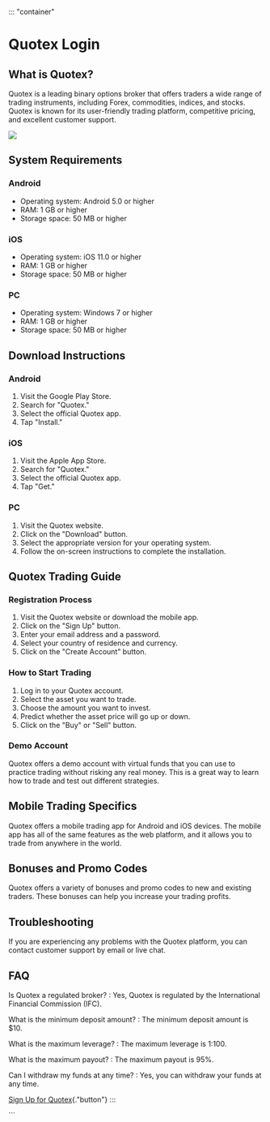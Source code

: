 ::: \"container\"
# Quotex Login

## What is Quotex?

Quotex is a leading binary options broker that offers traders a wide
range of trading instruments, including Forex, commodities, indices, and
stocks. Quotex is known for its user-friendly trading platform,
competitive pricing, and excellent customer support.

[![](https://static.quotex.io/files/3_en/300_250.jpg)](https://traff.sbs/brokerqxlid)

## System Requirements

### Android

-   Operating system: Android 5.0 or higher
-   RAM: 1 GB or higher
-   Storage space: 50 MB or higher

### iOS

-   Operating system: iOS 11.0 or higher
-   RAM: 1 GB or higher
-   Storage space: 50 MB or higher

### PC

-   Operating system: Windows 7 or higher
-   RAM: 1 GB or higher
-   Storage space: 50 MB or higher

## Download Instructions

### Android

1.  Visit the Google Play Store.
2.  Search for "Quotex."
3.  Select the official Quotex app.
4.  Tap "Install."

### iOS

1.  Visit the Apple App Store.
2.  Search for "Quotex."
3.  Select the official Quotex app.
4.  Tap "Get."

### PC

1.  Visit the Quotex website.
2.  Click on the "Download" button.
3.  Select the appropriate version for your operating system.
4.  Follow the on-screen instructions to complete the installation.

## Quotex Trading Guide

### Registration Process

1.  Visit the Quotex website or download the mobile app.
2.  Click on the "Sign Up" button.
3.  Enter your email address and a password.
4.  Select your country of residence and currency.
5.  Click on the "Create Account" button.

### How to Start Trading

1.  Log in to your Quotex account.
2.  Select the asset you want to trade.
3.  Choose the amount you want to invest.
4.  Predict whether the asset price will go up or down.
5.  Click on the "Buy" or "Sell" button.

### Demo Account

Quotex offers a demo account with virtual funds that you can use to
practice trading without risking any real money. This is a great way to
learn how to trade and test out different strategies.

## Mobile Trading Specifics

Quotex offers a mobile trading app for Android and iOS devices. The
mobile app has all of the same features as the web platform, and it
allows you to trade from anywhere in the world.

## Bonuses and Promo Codes

Quotex offers a variety of bonuses and promo codes to new and existing
traders. These bonuses can help you increase your trading profits.

## Troubleshooting

If you are experiencing any problems with the Quotex platform, you can
contact customer support by email or live chat.

## FAQ

Is Quotex a regulated broker?
:   Yes, Quotex is regulated by the International Financial Commission
    (IFC).

What is the minimum deposit amount?
:   The minimum deposit amount is \$10.

What is the maximum leverage?
:   The maximum leverage is 1:100.

What is the maximum payout?
:   The maximum payout is 95%.

Can I withdraw my funds at any time?
:   Yes, you can withdraw your funds at any time.

[Sign Up for
Quotex](\%22https://traff.sbs/brokerqxsignup\%22){."button"}
:::

\`\`\`

